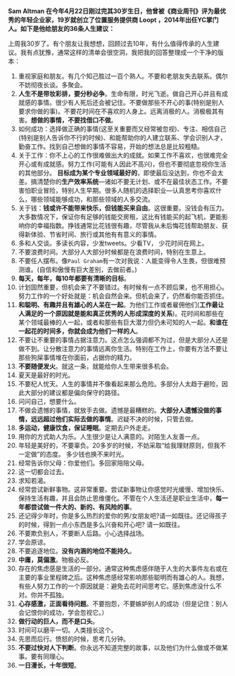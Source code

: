 **Sam Altman 在今年4月22日刚过完其30岁生日，他曾被《商业周刊》评为最优秀的年轻企业家，19岁就创立了位置服务提供商 Loopt ，2014年出任YC掌门人。如下是他给朋友的36条人生建议：**

上周我30岁了。有个朋友让我想想，回顾过去10年，有什么值得传承的人生建议。我有点犹豫，通常这样的清单会很空洞，我把我的回答整理成一个干净的版本：

1. 重视家庭和朋友。有几个知己胜过一百个熟人。不要和老朋友失去联系。偶尔不妨彻夜长谈。多聚会。
2. **人生不是带妆彩排，要分秒必争**。生命有限，时光飞逝。做自己开心并且有成就感的事情。很少有人死后还会被记住。不要做那些不开心的事(特别是别人要求你做的事)。不要花时间在不喜欢的人身上。远离消极的人。消极极其有害。**想做的事情，不要找借口不做**。
3. 如何成功：选择做正确的事情(这至关重要而又经常被忽视)、专注、相信自己(特别是别人告诉你不行的时候)、和能帮助你的人建立联系、学会识别人才，勤奋工作。找到自己想做的事情不容易，开始的想法总是比较粗糙。
4. 关于工作：你不上心的工作很难做出大的成就。如果工作不喜欢，也很难完全开心或有成就感。努力工作(可能有人因此不高兴)，但也不要彻底忽视你生活的其他部分。 **目标成为某个专业领域最好的**，即使最后没达到，你也不会太差。搞清楚你的**生产效率系统**—诸如不要无计划、或不在最佳状态工作。不要害怕职业冒险，特别人生早期。很多人随机的选择职业—认真思考你喜欢什么，哪些领域能够成功，和那些领域的人多交流。
5. 关于钱：**钱或许不能带来快乐，但钱能买来自由**。这很重要。没钱会有压力。大多数情况下，保证你有足够的钱能交房租，这比有钱能买的起飞机，更能影响你的幸福指数。挣钱通常比花钱很有趣，尽管我从未后悔花钱帮助朋友、获得新体验、节省时间、旅行或其他有有意义的事情。
6. 多和人交谈。多读长内容，少发tweets。少看TV， 少花时间在网上。
7. 不要浪费时间。大部分人大部分时候都是在浪费时间，特别在生意上。
8. 不要任人摆布。像`Paul Graham`有一次对我说：人能变得令人生畏，但很难预测谁。(自信和傲慢有巨大差别，去做前者。)
9. **每天，每年，每10年都要有清晰的目标**。
10. 计划固然重要，但机会来了不要错过。有时候有一点不顾后果，也不用担心。努力工作的一个好处就是：机会自然会来。但机会来了，仍然看你能否抓住。
11. **和聪明、有趣并且有雄心的人呆在一起**。为他们工作或者雇佣他们(**工作最让人满足的一个原因就是能和真正优秀的人形成深度的关系**)。花时间和那些在某个领域最棒的人一起，或者和那些有巨大潜力但仍未可知的人一起。**和谁在一起花的时间多，你就会成为他们一样的人**。
12. 不要让不重要的事情占据注意力。这点怎么强调都不为过，但是大部分人还是做不到。让分散注意力的事情远离你生活。特别在工作上，你要有方法不要让那些狗屎事情堆在你面前，占据你的精力。
13. **不要随便发火**。就这一条，就能给你人生带来很多机会。
14. 夏天是最好的时光。
15. 不要杞人忧天。人生的事情并不像看起来那么危险。多部分人太趋于避险，因此大部分的建议都是偏向保守的路径。
16. 问问自己，想要什么。
17. 不做会遗憾的事情，就放手去做。遗憾是最糟糕的。**大部分人遗憾没做的事情，远远超过他们实际去做的事情**。迟疑不决的时候，只管去做。
18. **多运动，健康饮食，保证睡眠**。定期去户外走走。
19. 用你的方式助人为乐。人生很少是让人满意的。对陌生人友善一点。
20. 年轻是美好的，不要辜负。20多岁的时候，不妨采取“给我理财原则，但我不一定做”的态度。 多少钱也换不来时光。
21. 经常告诉你父母：你爱他们。多回家陪陪父母。
22. 这一切都会过去。
23. 求知若渴。
24. 经常尝试新鲜事物。这非常重要。尝试新事物让你感觉时光缓慢、增加快乐、保持生活有趣，并且会防止思维僵化。不管在个人生活还是职业生活中，**每一年都尝试做一件大的、新的、有风险的事**。
25. 还记得少年时，你是多么热烈的爱你的男/女朋友吧?请一如既往。还记得孩子的时候，得到一点小东西是多么兴奋和开心吧? 请一如既往。
26. 不要欺负别人，不要断人后路。小心选择战场。
27. 学会原谅。
28. 不要追逐地位。**没有内涵的地位不能持久**。
29. **中庸，莫偏激**。物极必反。
30. 存在的焦虑感是生活的一部分。通常这种焦虑感伴随于人生的大事件左右或在主要的事业里程碑之后。这种焦虑感经常影响那些聪明而有雄心的人。我想，有些人努力工作的一个原因就是：避免去花时间思考它。感到焦虑没什么不对。你并不孤独。
31. **心存感激，正面看待问题**。不要抱怨，不要嫉妒别人的成功（但是记住：别人会记恨你的成功，学会忽视它。）
32. **做行动的巨人，而不是口头**。
33. 时间可以磨平一切。人类擅长这个。
34. 先思而后行。愤怒的时候，思考几分钟。
35. **不要过快对人下判断**。你永远不知道完整的故事，以及他们为什么做或不做某事。要有同理心。
36. **一日漫长，十年很短**。